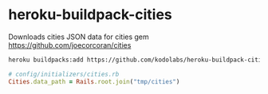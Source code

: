 # heroku-buildpack-cities

Downloads cities JSON data for cities gem
https://github.com/joecorcoran/cities

```bash
heroku buildpacks:add https://github.com/kodolabs/heroku-buildpack-cities.git
```

```ruby
# config/initializers/cities.rb
Cities.data_path = Rails.root.join("tmp/cities")
```
